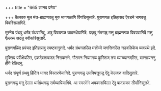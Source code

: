 +++
title = "665 ज्ञानद प्रमेय"

+++
कॆलवरु मूल मंत्र-ब्राह्मणवन्नु मूरु भागगळागि विंगडिसुत्तारॆ. पुराणगळ इतिहासद ऎरडने भागवन्नु विवरिसलागिदॆ.

मूरनॆय ग्रंथवु धर्मद ग्रंथवागिद्दु, अदु विषयगळ व्यवस्थॆयागिदॆ. यज्ञवु मंत्रगळु मत्तु ब्राह्मणगळ विषयवागिदॆ मत्तु ऎल्लरू अदन्नु स्वीकरिसुत्तारॆ.

पुराणगळिंद प्रपंचद इतिहासवु स्पष्टवागुत्तदॆ. धर्मद ग्रंथगळल्लि मत्तॊम्मॆ जगत्तिनल्लि नडवळिकॆय व्यवस्थॆ इदॆ.

मुक्तिय परीक्षॆयल्लि, एकदेवतावादद निराकरणॆ. गौतमन नियमगळ कुरिताद तन्न व्याख्यानदल्लि, वात्सायननु हीगॆ हेळिदनु.

धर्मद संपूर्ण ग्रंथवु हिंदिन भागद विस्तरणॆयागिदॆ. पुराणगळु उपनिषत्तुगळू ऎंदु कॆलवरु वादिसुत्तारॆ.

पुराणगळु मत्तु ऎल्ला धर्मग्रंथगळु सर्वव्यापियागिवॆ. आ स्मरणॆगॆ अवकाशविल्ल ऎंदु बादरायण तीर्मानिसुत्तदॆ.

